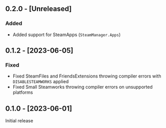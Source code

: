 ## 0.2.0 - [Unreleased]

### Added

- Added support for SteamApps (`SteamManager.Apps`)

## 0.1.2 - [2023-06-05]

### Fixed
- Fixed SteamFiles and FriendsExtensions throwing compiler errors with `DISABLESTEAMWORKS` applied
- Fixed Small Steamworks throwing compiler errors on unsupported platforms

## 0.1.0 - [2023-06-01]

Initial release